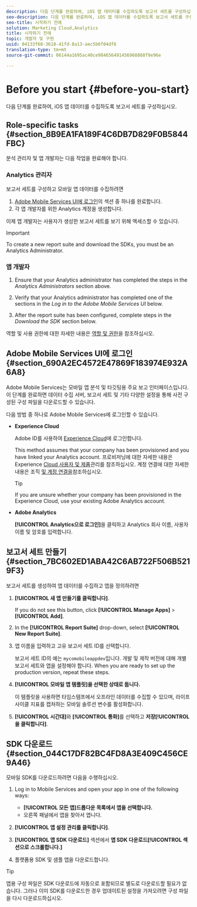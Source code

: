```yaml
---
description: 다음 단계를 완료하여, iOS 앱 데이터를 수집하도록 보고서 세트를 구성하십시오.
seo-description: 다음 단계를 완료하여, iOS 앱 데이터를 수집하도록 보고서 세트를 구성하십시오.
seo-title: 시작하기 전에
solution: Marketing Cloud,Analytics
title: 시작하기 전에
topic: 개발자 및 구현
uuid: 04133f68-3618-41fd-8a13-aec5b6f04df6
translation-type: tm+mt
source-git-commit: 06144a1695ac40ce984656491456968888f9e96e

---
```



# Before you start {#before-you-start}

다음 단계를 완료하여, iOS 앱 데이터를 수집하도록 보고서 세트를 구성하십시오.

## Role-specific tasks {#section_8B9EA1FA189F4C6DB7D829F0B5844FBC}

분석 관리자 및 앱 개발자는 다음 작업을 완료해야 합니다.

### Analytics 관리자

보고서 세트를 구성하고 모바일 앱 데이터를 수집하려면

1. [Adobe Mobile Services UI에 로그인](/help/ios/getting-started/getting-started.md)의 섹션 중 하나를 완료합니다.
1. 각 앱 개발자를 위한 Analytics 계정을 생성합니다.

이제 앱 개발자는 사용자가 생성한 보고서 세트를 보기 위해 액세스할 수 있습니다.

>[!IMPORTANT]
>
>To create a new report suite and download the SDKs, you must be an Analytics Administrator.

### 앱 개발자

1. Ensure that your Analytics administrator has completed the steps in the *Analytics Administrators* section above.

1. Verify that your Analytics administrator has completed one of the sections in the *Log in to the Adobe Mobile Services UI* below.
1. After the report suite has been configured, complete steps in the *Download the SDK* section below.

역할 및 사용 권한에 대한 자세한 내용은 [역할 및 권한](/help/using/gs/c-mob-roles-and-permissions.md)을 참조하십시오.

## Adobe Mobile Services UI에 로그인 {#section_690A2EC4572E47869F183974E932A6A8}

Adobe Mobile Services는 모바일 앱 분석 및 타깃팅용 주요 보고 인터페이스입니다. 이 단계를 완료하면 데이터 수집 서버, 보고서 세트 및 기타 다양한 설정을 통해 사전 구성된 구성 파일을 다운로드할 수 있습니다.

다음 방법 중 하나로 Adobe Mobile Services에 로그인할 수 있습니다.

* **Experience Cloud**

   Adobe ID를 사용하여 [Experience Cloud](https://marketing.adobe.com)에 로그인합니다.

   This method assumes that your company has been provisioned and you have linked your Analytics account. 프로비저닝에 대한 자세한 내용은 Experience [Cloud 사용자 및 제품](https://docs.adobe.com/content/help/en/core-services/interface/manage-users-and-products/admin-getting-started.html)관리를 참조하십시오. 계정 연결에 대한 자세한 내용은 조직 [및 계정 연결을](https://docs.adobe.com/content/help/en/core-services/interface/manage-users-and-products/organizations.html)참조하십시오.

   >[!TIP]
   >
   >If you are unsure whether your company has been provisioned in the Experience Cloud, use your existing Adobe Analytics account.

* **Adobe Analytics**

   **[!UICONTROL Analytics으로 로그인]**&#x200B;을 클릭하고 Analytics 회사 이름, 사용자 이름 및 암호를 입력합니다.

## 보고서 세트 만들기 {#section_7BC602ED1ABA42C6AB722F506B5219F3}

보고서 세트를 생성하여 앱 데이터를 수집하고 앱을 정의하려면

1. **[!UICONTROL 새 앱 만들기를 클릭합니다]**.

   If you do not see this button, click **[!UICONTROL Manage Apps]** &gt; **[!UICONTROL Add]**.

1. In the **[!UICONTROL Report Suite]** drop-down, select **[!UICONTROL New Report Suite]**.

1. 앱 이름을 입력하고 고유 보고서 세트 ID를 선택합니다.

   보고서 세트 ID의 예는 `mycomobileappdev`입니다. 개발 및 제작 버전에 대해 개별 보고서 세트와 앱을 설정해야 합니다. When you are ready to set up the production version, repeat these steps.
1. **[!UICONTROL 모바일 앱 템플릿]을 선택한 상태로 둡니다.**

   이 템플릿을 사용하면 타임스탬프에서 오프라인 데이터를 수집할 수 있으며, 라이프사이클 지표를 캡처하는 모바일 솔루션 변수를 활성화합니다.

1. **[!UICONTROL 시간대]**&#x200B;와 **[!UICONTROL 통화]**&#x200B;를 선택하고 **저장[!UICONTROL 을 클릭합니다]**.

## SDK 다운로드 {#section_044C17DF82BC4FD8A3E409C456CE9A46}

모바일 SDK를 다운로드하려면 다음을 수행하십시오.

1. Log in to Mobile Services and open your app in one of the following ways:

   * **[!UICONTROL 모든 앱]드롭다운 목록에서 앱을 선택합니다.**
   * 오른쪽 패널에서 앱을 찾아서 엽니다.

1. **[!UICONTROL 앱 설정 관리를 클릭합니다]**.
1. **[!UICONTROL 앱 SDK 다운로드]** 섹션에서 **앱 SDK 다운로드[!UICONTROL 섹션으로 스크롤합니다.]**

1. 플랫폼용 SDK 및 샘플 앱을 다운로드합니다.

>[!TIP]
>
>앱용 구성 파일은 SDK 다운로드에 자동으로 포함되므로 별도로 다운로드할 필요가 없습니다. 그러나 이미 SDK를 다운로드한 경우 업데이트된 설정을 가져오려면 구성 파일을 다시 다운로드하십시오.

